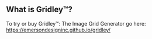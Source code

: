 ## What is Gridley™? 

To try or buy Gridley™: The Image Grid Generator go here:
https://emersondesigninc.github.io/gridley/
